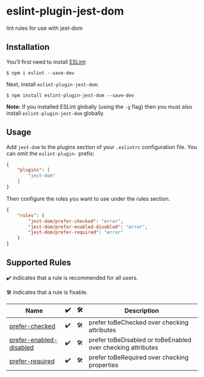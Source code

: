 # eslint-plugin-jest-dom

lint rules for use with jest-dom

## Installation

You'll first need to install [ESLint](http://eslint.org):

```
$ npm i eslint --save-dev
```

Next, install `eslint-plugin-jest-dom`:

```
$ npm install eslint-plugin-jest-dom --save-dev
```

**Note:** If you installed ESLint globally (using the `-g` flag) then you must also install `eslint-plugin-jest-dom` globally.

## Usage

Add `jest-dom` to the plugins section of your `.eslintrc` configuration file. You can omit the `eslint-plugin-` prefix:

```json
{
    "plugins": [
        "jest-dom"
    ]
}
```


Then configure the rules you want to use under the rules section.

```json
{
    "rules": {
        "jest-dom/prefer-checked": "error",
        "jest-dom/prefer-enabled-disabled": "error",
        "jest-dom/prefer-required": "error"
    }
}
```

## Supported Rules

✔️ indicates that a rule is recommended for all users.

🛠 indicates that a rule is fixable.

<!-- __BEGIN AUTOGENERATED TABLE__ -->
Name | ✔️ | 🛠 | Description
----- | ----- | ----- | -----
[prefer-checked](https://github.com/testing-library/eslint-plugin-jest-dom/blob/master/docs/rules/prefer-checked.md) | ✔️ | 🛠 | prefer toBeChecked over checking attributes
[prefer-enabled-disabled](https://github.com/testing-library/eslint-plugin-jest-dom/blob/master/docs/rules/prefer-enabled-disabled.md) | ✔️ | 🛠 | prefer toBeDisabled or toBeEnabled over checking attributes
[prefer-required](https://github.com/testing-library/eslint-plugin-jest-dom/blob/master/docs/rules/prefer-required.md) | ✔️ | 🛠 | prefer toBeRequired over checking properties
<!-- __END AUTOGENERATED TABLE__ -->





